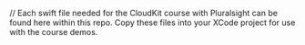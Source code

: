 // Each swift file needed for the CloudKit course with Pluralsight can be found here within this repo. Copy these files into your XCode project for use with the course demos. 
